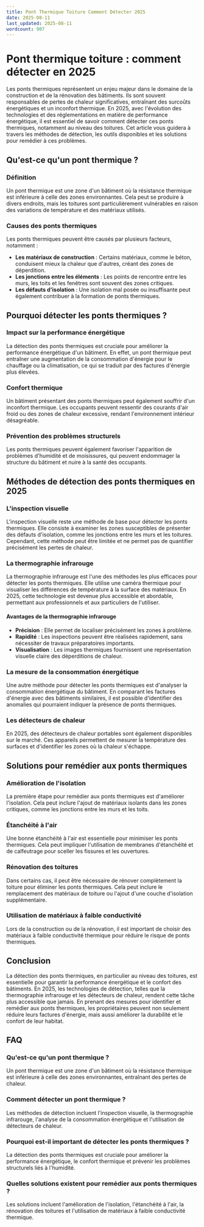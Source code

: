 ```yaml
---
title: Pont Thermique Toiture Comment Détecter 2025
date: 2025-08-11
last_updated: 2025-08-11
wordcount: 907
---
```


# Pont thermique toiture : comment détecter en 2025

Les ponts thermiques représentent un enjeu majeur dans le domaine de la construction et de la rénovation des bâtiments. Ils sont souvent responsables de pertes de chaleur significatives, entraînant des surcoûts énergétiques et un inconfort thermique. En 2025, avec l'évolution des technologies et des réglementations en matière de performance énergétique, il est essentiel de savoir comment détecter ces ponts thermiques, notamment au niveau des toitures. Cet article vous guidera à travers les méthodes de détection, les outils disponibles et les solutions pour remédier à ces problèmes.

## Qu'est-ce qu'un pont thermique ?

### Définition

Un pont thermique est une zone d'un bâtiment où la résistance thermique est inférieure à celle des zones environnantes. Cela peut se produire à divers endroits, mais les toitures sont particulièrement vulnérables en raison des variations de température et des matériaux utilisés.

### Causes des ponts thermiques

Les ponts thermiques peuvent être causés par plusieurs facteurs, notamment :

- **Les matériaux de construction** : Certains matériaux, comme le béton, conduisent mieux la chaleur que d'autres, créant des zones de déperdition.
- **Les jonctions entre les éléments** : Les points de rencontre entre les murs, les toits et les fenêtres sont souvent des zones critiques.
- **Les défauts d'isolation** : Une isolation mal posée ou insuffisante peut également contribuer à la formation de ponts thermiques.

## Pourquoi détecter les ponts thermiques ?

### Impact sur la performance énergétique

La détection des ponts thermiques est cruciale pour améliorer la performance énergétique d'un bâtiment. En effet, un pont thermique peut entraîner une augmentation de la consommation d'énergie pour le chauffage ou la climatisation, ce qui se traduit par des factures d'énergie plus élevées.

### Confort thermique

Un bâtiment présentant des ponts thermiques peut également souffrir d'un inconfort thermique. Les occupants peuvent ressentir des courants d'air froid ou des zones de chaleur excessive, rendant l'environnement intérieur désagréable.

### Prévention des problèmes structurels

Les ponts thermiques peuvent également favoriser l'apparition de problèmes d'humidité et de moisissures, qui peuvent endommager la structure du bâtiment et nuire à la santé des occupants.

## Méthodes de détection des ponts thermiques en 2025

### L'inspection visuelle

L'inspection visuelle reste une méthode de base pour détecter les ponts thermiques. Elle consiste à examiner les zones susceptibles de présenter des défauts d'isolation, comme les jonctions entre les murs et les toitures. Cependant, cette méthode peut être limitée et ne permet pas de quantifier précisément les pertes de chaleur.

### La thermographie infrarouge

La thermographie infrarouge est l'une des méthodes les plus efficaces pour détecter les ponts thermiques. Elle utilise une caméra thermique pour visualiser les différences de température à la surface des matériaux. En 2025, cette technologie est devenue plus accessible et abordable, permettant aux professionnels et aux particuliers de l'utiliser.

#### Avantages de la thermographie infrarouge

- **Précision** : Elle permet de localiser précisément les zones à problème.
- **Rapidité** : Les inspections peuvent être réalisées rapidement, sans nécessiter de travaux préparatoires importants.
- **Visualisation** : Les images thermiques fournissent une représentation visuelle claire des déperditions de chaleur.

### La mesure de la consommation énergétique

Une autre méthode pour détecter les ponts thermiques est d'analyser la consommation énergétique du bâtiment. En comparant les factures d'énergie avec des bâtiments similaires, il est possible d'identifier des anomalies qui pourraient indiquer la présence de ponts thermiques.

### Les détecteurs de chaleur

En 2025, des détecteurs de chaleur portables sont également disponibles sur le marché. Ces appareils permettent de mesurer la température des surfaces et d'identifier les zones où la chaleur s'échappe.

## Solutions pour remédier aux ponts thermiques

### Amélioration de l'isolation

La première étape pour remédier aux ponts thermiques est d'améliorer l'isolation. Cela peut inclure l'ajout de matériaux isolants dans les zones critiques, comme les jonctions entre les murs et les toits.

### Étanchéité à l'air

Une bonne étanchéité à l'air est essentielle pour minimiser les ponts thermiques. Cela peut impliquer l'utilisation de membranes d'étanchéité et de calfeutrage pour sceller les fissures et les ouvertures.

### Rénovation des toitures

Dans certains cas, il peut être nécessaire de rénover complètement la toiture pour éliminer les ponts thermiques. Cela peut inclure le remplacement des matériaux de toiture ou l'ajout d'une couche d'isolation supplémentaire.

### Utilisation de matériaux à faible conductivité

Lors de la construction ou de la rénovation, il est important de choisir des matériaux à faible conductivité thermique pour réduire le risque de ponts thermiques.

## Conclusion

La détection des ponts thermiques, en particulier au niveau des toitures, est essentielle pour garantir la performance énergétique et le confort des bâtiments. En 2025, les technologies de détection, telles que la thermographie infrarouge et les détecteurs de chaleur, rendent cette tâche plus accessible que jamais. En prenant des mesures pour identifier et remédier aux ponts thermiques, les propriétaires peuvent non seulement réduire leurs factures d'énergie, mais aussi améliorer la durabilité et le confort de leur habitat.

## FAQ

### Qu'est-ce qu'un pont thermique ?

Un pont thermique est une zone d'un bâtiment où la résistance thermique est inférieure à celle des zones environnantes, entraînant des pertes de chaleur.

### Comment détecter un pont thermique ?

Les méthodes de détection incluent l'inspection visuelle, la thermographie infrarouge, l'analyse de la consommation énergétique et l'utilisation de détecteurs de chaleur.

### Pourquoi est-il important de détecter les ponts thermiques ?

La détection des ponts thermiques est cruciale pour améliorer la performance énergétique, le confort thermique et prévenir les problèmes structurels liés à l'humidité.

### Quelles solutions existent pour remédier aux ponts thermiques ?

Les solutions incluent l'amélioration de l'isolation, l'étanchéité à l'air, la rénovation des toitures et l'utilisation de matériaux à faible conductivité thermique.